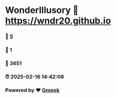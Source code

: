 # WonderIllusory :link: https://wndr20.github.io 
### :page_facing_up: [5](https://wndr20.github.io/tag.html) 
### :speech_balloon: 1 
### :hibiscus: 3651 
### :alarm_clock: 2025-02-16 14:42:08 
### Powered by :heart: [Gmeek](https://github.com/Meekdai/Gmeek)

